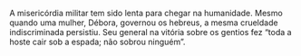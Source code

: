 ﻿A misericórdia militar tem sido lenta para chegar na humanidade. Mesmo quando uma mulher, Débora, governou os hebreus, a mesma crueldade indiscriminada persistiu. Seu general na vitória sobre os gentios fez “toda a hoste cair sob a espada; não sobrou ninguém”.